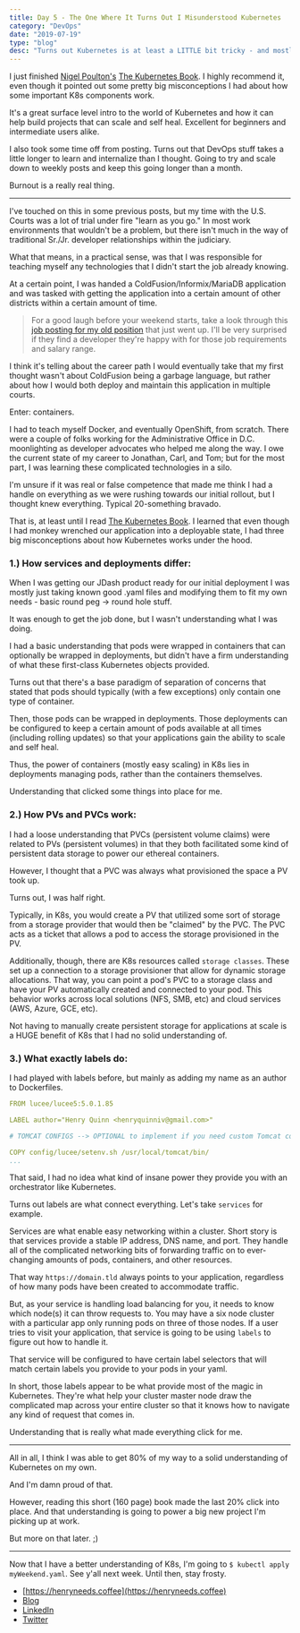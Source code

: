 ```yaml
---
title: Day 5 - The One Where It Turns Out I Misunderstood Kubernetes
category: "DevOps"
date: "2019-07-19"
type: "blog"
desc: "Turns out Kubernetes is at least a LITTLE bit tricky - and mostly functions on labels."
---
```


I just finished [Nigel Poulton's](https://twitter.com/nigelpoulton) [The Kubernetes Book](https://leanpub.com/thekubernetesbook). I highly recommend it, even though it pointed out some pretty big misconceptions I had about how some important K8s components work.

It's a great surface level intro to the world of Kubernetes and how it can help build projects that can scale and self heal. Excellent for beginners and intermediate users alike.

I also took some time off from posting. Turns out that DevOps stuff takes a little longer to learn and internalize than I thought. Going to try and scale down to weekly posts and keep this going longer than a month.

Burnout is a really real thing.

---

I've touched on this in some previous posts, but my time with the U.S. Courts was a lot of trial under fire "learn as you go." In most work environments that wouldn't be a problem, but there isn't much in the way of traditional Sr./Jr. developer relationships within the judiciary.

What that means, in a practical sense, was that I was responsible for teaching myself any technologies that I didn't start the job already knowing.

At a certain point, I was handed a ColdFusion/Informix/MariaDB application and was tasked with getting the application into a certain amount of other districts within a certain amount of time.

> For a good laugh before your weekend starts, take a look through this [job posting for my old position](https://henryneeds.coffee/files/MyOldCourtProgrammerJob.pdf) that just went up. I'll be very surprised if they find a developer they're happy with for those job requirements and salary range.

I think it's telling about the career path I would eventually take that my first thought wasn't about ColdFusion being a garbage language, but rather about how I would both deploy and maintain this application in multiple courts.

Enter: containers.

I had to teach myself Docker, and eventually OpenShift, from scratch. There were a couple of folks working for the Administrative Office in D.C. moonlighting as developer advocates who helped me along the way. I owe the current state of my career to Jonathan, Carl, and Tom; but for the most part, I was learning these complicated technologies in a silo.

I'm unsure if it was real or false competence that made me think I had a handle on everything as we were rushing towards our initial rollout, but I thought knew everything. Typical 20-something bravado.

That is, at least until I read [The Kubernetes Book](https://leanpub.com/thekubernetesbook). I learned that even though I had monkey wrenched our application into a deployable state, I had three big misconceptions about how Kubernetes works under the hood.

### 1.) How services and deployments differ:

When I was getting our JDash product ready for our initial deployment I was mostly just taking known good .yaml files and modifying them to fit my own needs - basic round peg -> round hole stuff.

It was enough to get the job done, but I wasn't understanding what I was doing.

I had a basic understanding that pods were wrapped in containers that can optionally be wrapped in deployments, but didn't have a firm understanding of what these first-class Kubernetes objects provided.

Turns out that there's a base paradigm of separation of concerns that stated that pods should typically (with a few exceptions) only contain one type of container.

Then, those pods can be wrapped in deployments. Those deployments can be configured to keep a certain amount of pods available at all times (including rolling updates) so that your applications gain the ability to scale and self heal.

Thus, the power of containers (mostly easy scaling) in K8s lies in deployments managing pods, rather than the containers themselves.

Understanding that clicked some things into place for me.

### 2.) How PVs and PVCs work:

I had a loose understanding that PVCs (persistent volume claims) were related to PVs (persistent volumes) in that they both facilitated some kind of persistent data storage to power our ethereal containers.

However, I thought that a PVC was always what provisioned the space a PV took up.

Turns out, I was half right.

Typically, in K8s, you would create a PV that utilized some sort of storage from a storage provider that would then be "claimed" by the PVC. The PVC acts as a ticket that allows a pod to access the storage provisioned in the PV.

Additionally, though, there are K8s resources called `storage classes`. These set up a connection to a storage provisioner that allow for dynamic storage allocations. That way, you can point a pod's PVC to a storage class and have your PV automatically created and connected to your pod. This behavior works across local solutions (NFS, SMB, etc) and cloud services (AWS, Azure, GCE, etc).

Not having to manually create persistent storage for applications at scale is a HUGE benefit of K8s that I had no solid understanding of.

### 3.) What exactly labels do:

I had played with labels before, but mainly as adding my name as an author to Dockerfiles.

```yaml
FROM lucee/lucee5:5.0.1.85

LABEL author="Henry Quinn <henryquinniv@gmail.com>"

# TOMCAT CONFIGS --> OPTIONAL to implement if you need custom Tomcat config.

COPY config/lucee/setenv.sh /usr/local/tomcat/bin/
...
```

That said, I had no idea what kind of insane power they provide you with an orchestrator like Kubernetes.

Turns out labels are what connect everything. Let's take `services` for example.

Services are what enable easy networking within a cluster. Short story is that services provide a stable IP address, DNS name, and port. They handle all of the complicated networking bits of forwarding traffic on to ever-changing amounts of pods, containers, and other resources.

That way `https://domain.tld` always points to your application, regardless of how many pods have been created to accommodate traffic.

But, as your service is handling load balancing for you, it needs to know which node(s) it can throw requests to. You may have a six node cluster with a particular app only running pods on three of those nodes. If a user tries to visit your application, that service is going to be using `labels` to figure out how to handle it.

That service will be configured to have certain label selectors that will match certain labels you provide to your pods in your yaml. 

In short, those labels appear to be what provide most of the magic in Kubernetes. They're what help your cluster master node draw the complicated map across your entire cluster so that it knows how to navigate any kind of request that comes in.

Understanding that is really what made everything click for me.

---

All in all, I think I was able to get 80% of my way to a solid understanding of Kubernetes on my own.

And I'm damn proud of that.

However, reading this short (160 page) book made the last 20% click into place. And that understanding is going to power a big new project I'm picking up at work.

But more on that later. ;)

---

Now that I have a better understanding of K8s, I'm going to `$ kubectl apply myWeekend.yaml`. See y'all next week. Until then, stay frosty.

- [https://henryneeds.coffee](https://henryneeds.coffee)
- [Blog](https://blog.henryneeds.coffee)
- [LinkedIn](https://linkedin.com/in/henryquinniv)
- [Twitter](https://twitter.com/quinncuatro)

